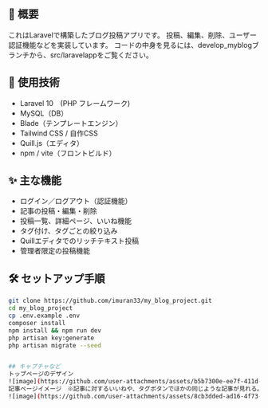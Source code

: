 ## 📌 概要
これはLaravelで構築したブログ投稿アプリです。
投稿、編集、削除、ユーザー認証機能などを実装しています。
コードの中身を見るには、develop_myblogブランチから、src/laravelappをご覧ください。

## 🔧 使用技術
- Laravel 10　(PHP フレームワーク)
- MySQL（DB）
- Blade（テンプレートエンジン）
- Tailwind CSS / 自作CSS
- Quill.js（エディタ）
- npm / vite（フロントビルド）

## ✨ 主な機能
- ログイン／ログアウト（認証機能）
- 記事の投稿・編集・削除
- 投稿一覧、詳細ページ、いいね機能
- タグ付け、タグごとの絞り込み
- Quillエディタでのリッチテキスト投稿
- 管理者限定の投稿機能

## 🛠️ セットアップ手順
```bash
git clone https://github.com/imuran33/my_blog_project.git
cd my_blog_project
cp .env.example .env
composer install
npm install && npm run dev
php artisan key:generate
php artisan migrate --seed


## キャプチャなど
トップページのデザイン
![image](https://github.com/user-attachments/assets/b5b7300e-ee7f-411d-b73a-23b4097ae952)
記事ページイメージ　※記事に対するいいねや、タグボタンでほかの同じような記事が見れる。
![image](https://github.com/user-attachments/assets/8cb3dded-ad16-4f73-9f04-335cc8e27450)


